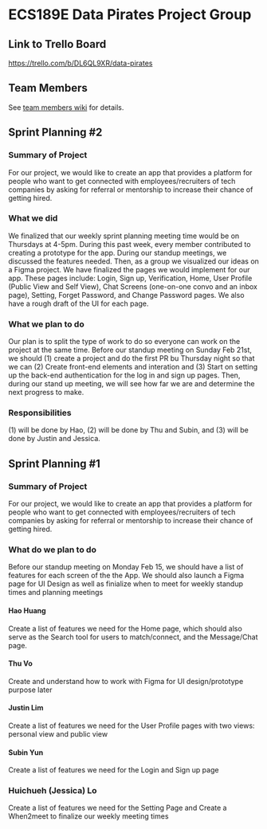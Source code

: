 
# ECS189E Data Pirates Project Group

## Link to Trello Board

https://trello.com/b/DL6QL9XR/data-pirates

## Team Members

See [team members wiki](https://github.com/narrator0/data-pirates-group-project/wiki/Team-Members) for details.

## Sprint Planning #2

### Summary of Project

For our project, we would like to create an app that provides a platform for people who want to get connected with employees/recruiters of tech companies by asking for referral or mentorship to increase their chance of getting hired.

### What we did

We finalized that our weekly sprint planning meeting time would be on Thursdays at 4-5pm. During this past week, every member contributed to creating a prototype for the app. During our standup meetings, we discussed the features needed. Then, as a group we visualized our ideas on a Figma project. We have finalized the pages we would implement for our app. These pages include: Login, Sign up, Verification, Home, User Profile (Public View and Self View), Chat Screens (one-on-one convo and an inbox page), Setting, Forget Password, and Change Password pages. We also have a rough draft of the UI for each page.

### What we plan to do

Our plan is to split the type of work to do so everyone can work on the project at the same time. Before our standup meeting on Sunday Feb 21st, we should (1) create a project and do the first PR bu Thursday night so that we can (2) Create front-end elements and interation and (3) Start on setting up the back-end authentication for the log in and sign up pages. Then, during our stand up meeting, we will see how far we are and determine the next progress to make.

### Responsibilities

(1) will be done by Hao, (2) will be done by Thu and Subin, and (3) will be done by Justin and Jessica.

## Sprint Planning #1

### Summary of Project
For our project, we would like to create an app that provides a platform for people who want to get connected with employees/recruiters of tech companies by asking for referral or mentorship to increase their chance of getting hired.

### What do we plan to do
Before our standup meeting on Monday Feb 15, we should have a list of features for each screen of the the App. We should also launch a Figma page for UI Design as well as finialize when to meet for weekly standup times and planning meetings

#### Hao Huang
Create a list of features we need for the Home page, which should also serve as the Search tool for users to match/connect, and the Message/Chat page.

#### Thu Vo
Create and understand how to work with Figma for UI design/prototype purpose later

#### Justin Lim
Create a list of features we need for the User Profile pages with two views: personal view and public view

#### Subin Yun
Create a list of features we need for the Login and Sign up page

### Huichueh (Jessica) Lo
Create a list of features we need for the Setting Page and Create a When2meet to finalize our weekly meeting times

